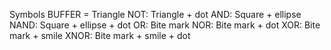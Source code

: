 
Symbols
BUFFER = Triangle
NOT: Triangle + dot
AND: Square + ellipse
NAND: Square + ellipse + dot
OR: Bite mark
NOR: Bite mark + dot
XOR: Bite mark + smile
XNOR: Bite mark + smile + dot
